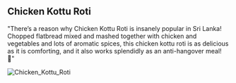 ## Chicken Kottu Roti

"There’s a reason why Chicken Kottu Roti is insanely popular in Sri Lanka! Chopped flatbread mixed and mashed together with chicken and vegetables and lots of aromatic spices, this chicken kottu roti is as delicious as it is comforting, and it also works splendidly as an anti-hangover meal! 🙂"

![Chicken_Kottu_Roti](https://www.theflavorbender.com/wp-content/uploads/2018/03/Chicken-Kottu-Roti-The-Flavor-Bender-2-5-700x1049.jpg)